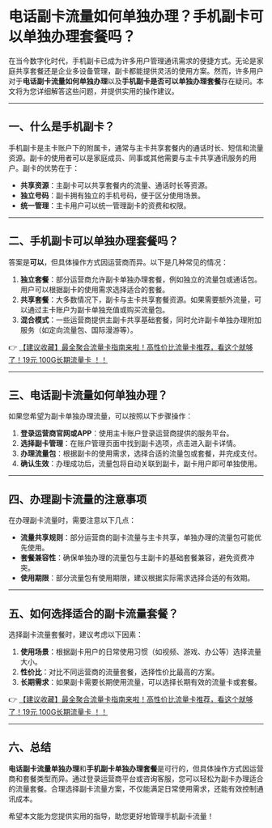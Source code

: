 # 电话副卡流量如何单独办理？手机副卡可以单独办理套餐吗？

在当今数字化时代，手机副卡已成为许多用户管理通讯需求的便捷方式。无论是家庭共享套餐还是企业多设备管理，副卡都能提供灵活的使用方案。然而，许多用户对于**电话副卡流量如何单独办理**以及**手机副卡是否可以单独办理套餐**存在疑问。本文将为您详细解答这些问题，并提供实用的操作建议。

---

## 一、什么是手机副卡？

手机副卡是主卡账户下的附属卡，通常与主卡共享套餐内的通话时长、短信和流量资源。副卡的使用者可以是家庭成员、同事或其他需要与主卡共享通讯服务的用户。副卡的优势在于：

- **共享资源**：主副卡可以共享套餐内的流量、通话时长等资源。
- **独立号码**：副卡拥有独立的手机号码，便于区分使用场景。
- **统一管理**：主卡用户可以统一管理副卡的资费和权限。

---

## 二、手机副卡可以单独办理套餐吗？

答案是**可以**，但具体操作方式因运营商而异。以下是几种常见的情况：

1. **独立套餐**：部分运营商允许副卡单独办理套餐，例如独立的流量包或通话包。用户可以根据副卡的使用需求选择适合的套餐。
2. **共享套餐**：大多数情况下，副卡与主卡共享套餐资源。如果需要额外流量，可以通过主卡账户为副卡单独充值或购买流量包。
3. **混合模式**：一些运营商提供主副卡共享基础套餐，同时允许副卡单独办理附加服务（如定向流量包、国际漫游等）。

👉 [【建议收藏】最全聚合流量卡指南来啦！高性价比流量卡推荐，看这个就够了！19元 100G长期流量卡 ！！](https://bit.ly/Liuliangka)

---

## 三、电话副卡流量如何单独办理？

如果您希望为副卡单独办理流量，可以按照以下步骤操作：

1. **登录运营商官网或APP**：使用主卡账户登录运营商提供的服务平台。
2. **选择副卡管理**：在账户管理页面中找到副卡选项，点击进入副卡详情。
3. **办理流量包**：根据副卡的使用需求，选择合适的流量包或套餐，并完成支付。
4. **确认生效**：办理成功后，流量包将自动关联到副卡，副卡用户即可单独使用。

---

## 四、办理副卡流量的注意事项

在办理副卡流量时，需要注意以下几点：

- **流量共享规则**：部分运营商的副卡流量与主卡共享，单独办理的流量包可能优先使用。
- **套餐兼容性**：确保单独办理的流量包与主副卡的基础套餐兼容，避免资费冲突。
- **使用期限**：部分流量包有使用期限，建议根据实际需求选择合适的有效期。

---

## 五、如何选择适合的副卡流量套餐？

选择副卡流量套餐时，建议考虑以下因素：

1. **使用场景**：根据副卡用户的日常使用习惯（如视频、游戏、办公等）选择流量大小。
2. **性价比**：对比不同运营商的流量套餐，选择性价比最高的方案。
3. **长期需求**：如果副卡需要长期使用流量，可以选择长期有效的流量卡或套餐。

👉 [【建议收藏】最全聚合流量卡指南来啦！高性价比流量卡推荐，看这个就够了！19元 100G长期流量卡 ！！](https://bit.ly/Liuliangka)

---

## 六、总结

**电话副卡流量单独办理**和**手机副卡单独办理套餐**是可行的，但具体操作方式因运营商和套餐类型而异。通过登录运营商平台或咨询客服，您可以轻松为副卡办理适合的流量套餐。合理选择副卡流量方案，不仅能满足日常使用需求，还能有效控制通讯成本。

希望本文能为您提供实用的指导，助您更好地管理手机副卡流量！
